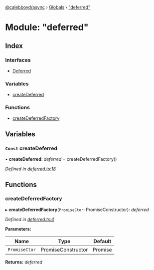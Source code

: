 [@calebboyd/async](../README.md) › [Globals](../globals.md) › ["deferred"](_deferred_.md)

# Module: "deferred"

## Index

### Interfaces

* [Deferred](../interfaces/_deferred_.deferred.md)

### Variables

* [createDeferred](_deferred_.md#const-createdeferred)

### Functions

* [createDeferredFactory](_deferred_.md#createdeferredfactory)

## Variables

### `Const` createDeferred

• **createDeferred**: *deferred* = createDeferredFactory()

*Defined in [deferred.ts:18](https://github.com/calebboyd/async/blob/a91dbbf/deferred.ts#L18)*

## Functions

###  createDeferredFactory

▸ **createDeferredFactory**(`PromiseCtor`: PromiseConstructor): *deferred*

*Defined in [deferred.ts:4](https://github.com/calebboyd/async/blob/a91dbbf/deferred.ts#L4)*

**Parameters:**

Name | Type | Default |
------ | ------ | ------ |
`PromiseCtor` | PromiseConstructor | Promise |

**Returns:** *deferred*
